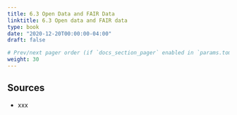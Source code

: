 ```yaml
---
title: 6.3 Open Data and FAIR Data
linktitle: 6.3 Open data and FAIR data
type: book
date: "2020-12-20T00:00:00-04:00"
draft: false

# Prev/next pager order (if `docs_section_pager` enabled in `params.toml`)
weight: 30
---
```


## Sources
- xxx